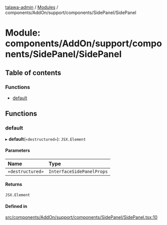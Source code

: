 [talawa-admin](../README.md) / [Modules](../modules.md) / components/AddOn/support/components/SidePanel/SidePanel

# Module: components/AddOn/support/components/SidePanel/SidePanel

## Table of contents

### Functions

- [default](components_AddOn_support_components_SidePanel_SidePanel.md#default)

## Functions

### default

▸ **default**(`«destructured»`): `JSX.Element`

#### Parameters

| Name | Type |
| :------ | :------ |
| `«destructured»` | `InterfaceSidePanelProps` |

#### Returns

`JSX.Element`

#### Defined in

[src/components/AddOn/support/components/SidePanel/SidePanel.tsx:10](https://github.com/chandel-aman/talawa-admin/blob/99e6195/src/components/AddOn/support/components/SidePanel/SidePanel.tsx#L10)
